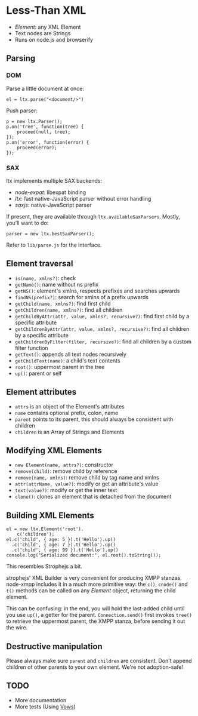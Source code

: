 # Less-Than XML

* *Element:* any XML Element
* Text nodes are Strings
* Runs on node.js and browserify


## Parsing

### DOM

Parse a little document at once:

    el = ltx.parse("<document/>")

Push parser:

	p = new ltx.Parser();
	p.on('tree', function(tree) {
		proceed(null, tree);
	});
	p.on('error', function(error) {
		proceed(error);
	});

### SAX

ltx implements multiple SAX backends:

* *node-expat*: libexpat binding
* *ltx*: fast native-JavaScript parser without error handling
* *saxjs*: native-JavaScript parser

If present, they are available through
`ltx.availableSaxParsers`. Mostly, you'll want to do:

    parser = new ltx.bestSaxParser();

Refer to `lib/parse.js` for the interface.


## Element traversal

* `is(name, xmlns?)`: check
* `getName()`: name without ns prefix
* `getNS()`: element's xmlns, respects prefixes and searches upwards
* `findNS(prefix?)`: search for xmlns of a prefix upwards
* `getChild(name, xmlns?)`: find first child
* `getChildren(name, xmlns?)`: find all children
* `getChildByAttr(attr, value, xmlns?, recursive?)`: find first child by a specific attribute
* `getChildrenByAttr(attr, value, xmlns?, recursive?)`: find all children by a specific attribute
* `getChildrenByFilter(filter, recursive?)`: find all children by a custom filter function
* `getText()`: appends all text nodes recursively
* `getChildText(name)`: a child's text contents
* `root()`: uppermost parent in the tree
* `up()`: parent or self


## Element attributes

* `attrs` is an object of the Element's attributes
* `name` contains optional prefix, colon, name
* `parent` points to its parent, this should always be consistent with
  children
* `children` is an Array of Strings and Elements

## Modifying XML Elements

* `new Element(name, attrs?)`: constructor
* `remove(child)`: remove child by reference
* `remove(name, xmlns)`: remove child by tag name and xmlns
* `attr(attrName, value?)`: modify or get an attribute's value
* `text(value?)`: modify or get the inner text
* `clone()`: clones an element that is detached from the document

## Building XML Elements

    el = new ltx.Element('root').
		c('children');
	el.c('child', { age: 5 }).t('Hello').up()
	  .c('child', { age: 7 }).t('Hello').up()
	  .c('child', { age: 99 }).t('Hello').up()
	console.log("Serialized document:", el.root().toString());

This resembles Strophejs a bit.

strophejs' XML Builder is very convenient for producing XMPP
stanzas. node-xmpp includes it in a much more primitive way: the
`c()`, `cnode()` and `t()` methods can be called on any *Element*
object, returning the child element.

This can be confusing: in the end, you will hold the last-added child
until you use `up()`, a getter for the parent. `Connection.send()`
first invokes `tree()` to retrieve the uppermost parent, the XMPP
stanza, before sending it out the wire.


## Destructive manipulation

Please always make sure `parent` and `children` are consistent. Don't
append children of other parents to your own element. We're not
adoption-safe!


## TODO

* More documentation
* More tests (Using [Vows](http://vowsjs.org/))

